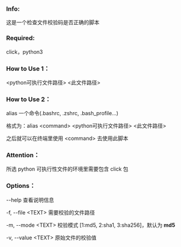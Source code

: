 ### Info:
这是一个检查文件校验码是否正确的脚本


### Required:
click，python3


### How to Use 1：
\<python可执行文件路径> \<此文件路径>


### How to Use 2：
alias 一个命令(.bashrc, .zshrc, .bash_profile...)

格式为：alias \<command> \<python可执行文件路径> \<此文件路径>

之后就可以在终端里使用 \<command> 去使用此脚本


### Attention：
所选 python 可执行性文件的环境里需要包含 click 包


### Options：
--help 查看说明信息

-f, --file \<TEXT>   需要校验的文件路径

-m, --mode \<TEXT>   校验模式 [1:md5, 2:sha1, 3:sha256]，默认为 **md5**

-v, --value \<TEXT>  原始文件的校验值